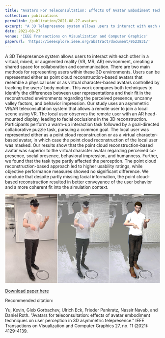 ```yaml
---
title: "Avatars For Teleconsultation: Effects Of Avatar Embodiment Techniques On User Perception In 3d Asymmetric Telepresence"
collection: publications
permalink: /publication/2021-08-27-avatars
excerpt: "A 3D Telepresence system allows users to interact with each other in a virtual, mixed, or augmented reality (VR, MR, AR) environment, creating a shared space for collaboration and communication. There are two main methods for representing users within these 3D environments. Users can be represented either as point cloud reconstruction-based avatars that resemble a physical user or as virtual character-based avatars controlled by tracking the users' body motion. This work compares both techniques to identify the differences between user representations and their fit in the reconstructed environments…"
date: 2021-08-27
venue: 'IEEE Transactions on Visualization and Computer Graphics'
paperurl: 'https://ieeexplore.ieee.org/abstract/document/9523831/'
---
```

A 3D Telepresence system allows users to interact with each other in a virtual, mixed, or augmented reality (VR, MR, AR) environment, creating a shared space for collaboration and communication. There are two main methods for representing users within these 3D environments. Users can be represented either as point cloud reconstruction-based avatars that resemble a physical user or as virtual character-based avatars controlled by tracking the users' body motion. This work compares both techniques to identify the differences between user representations and their fit in the reconstructed environments regarding the perceived presence, uncanny valley factors, and behavior impression. Our study uses an asymmetric VR/AR teleconsultation system that allows a remote user to join a local scene using VR. The local user observes the remote user with an AR head-mounted display, leading to facial occlusions in the 3D reconstruction. Participants perform a warm-up interaction task followed by a goal-directed collaborative puzzle task, pursuing a common goal. The local user was represented either as a point cloud reconstruction or as a virtual character-based avatar, in which case the point cloud reconstruction of the local user was masked. Our results show that the point cloud reconstruction-based avatar was superior to the virtual character avatar regarding perceived co-presence, social presence, behavioral impression, and humanness. Further, we found that the task type partly affected the perception. The point cloud reconstruction-based approach led to higher usability ratings, while objective performance measures showed no significant difference. We conclude that despite partly missing facial information, the point cloud-based reconstruction resulted in better conveyance of the user behavior and a more coherent fit into the simulation context.

![Teaser](/images/AvatarTeaser.png)

[Download paper here](https://www.researchgate.net/profile/Kevin_Yu22/publication/354181802_Avatars_for_Teleconsultation_Effects_of_Avatar_Embodiment_Techniques_on_User_Perception_in_3D_Asymmetric_Telepresence/links/615d5f60c04f5909fd866a14/Avatars-for-Teleconsultation-Effects-of-Avatar-Embodiment-Techniques-on-User-Perception-in-3D-Asymmetric-Telepresence.pdf)


Recommended citation: 

Yu, Kevin, Gleb Gorbachev, Ulrich Eck, Frieder Pankratz, Nassir Navab, and Daniel Roth. "Avatars for teleconsultation: effects of avatar embodiment techniques on user perception in 3D asymmetric telepresence." IEEE Transactions on Visualization and Computer Graphics 27, no. 11 (2021): 4129-4139.